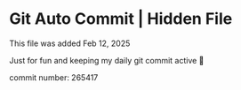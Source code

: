 # Git Auto Commit | Hidden File

This file was added Feb 12, 2025

Just for fun and keeping my daily git commit active 🤪

commit number: 265417
